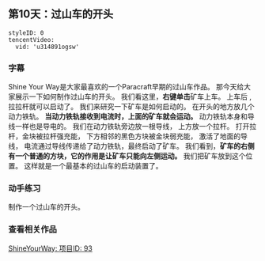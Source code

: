 ## 第10天：过山车的开头


```@TencentVideo
styleID: 0
tencentVideo:
  vid: 'u314891ogsw'

```
 



### 字幕

Shine Your Way是大家最喜欢的一个Paracraft早期的过山车作品。
那今天给大家展示一下如何制作过山车的开头。
我们看这里，**右键单击**矿车上车。
上车后 , 拉拉杆就可以启动了。
我们来研究一下矿车是如何启动的。
在开头的地方放几个动力铁轨。
**当动力铁轨接收到电流时，上面的矿车就会运动。**
动力铁轨本身和导线一样也是导电的。
我们在动力铁轨旁边放一根导线，
上方放一个拉杆。
打开拉杆，金块被拉杆强充能，
下方相邻的黑色方块被金块弱充能， 激活了地面的导线，
电流通过导线传递给了动力铁轨，最终启动了矿车。
我们看到，**矿车的右侧有一个普通的方块，它的作用是让矿车只能向左侧运动。**
我们把矿车放到这个位置。
这样就是一个最基本的过山车的启动装置了。

### 动手练习
制作一个过山车的开头。

### 查看相关作品
[ShineYourWay: 项目ID: 93](https://keepwork.com/pbl/project/93)


